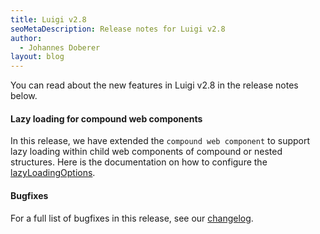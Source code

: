 ```yaml
---
title: Luigi v2.8
seoMetaDescription: Release notes for Luigi v2.8
author:
  - Johannes Doberer
layout: blog
---
```


You can read about the new features in Luigi v2.8 in the release notes below.

<!-- Excerpt -->


####  Lazy loading for compound web components

In this release, we have extended the `compound web component` to support lazy loading within child web components of compound or nested structures. Here is the documentation on how to configure the [lazyLoadingOptions](https://docs.luigi-project.io/docs/navigation-parameters-reference?section=compound).


#### Bugfixes

For a full list of bugfixes in this release, see our [changelog](https://github.com/luigi-project/luigi/blob/main/CHANGELOG.md).